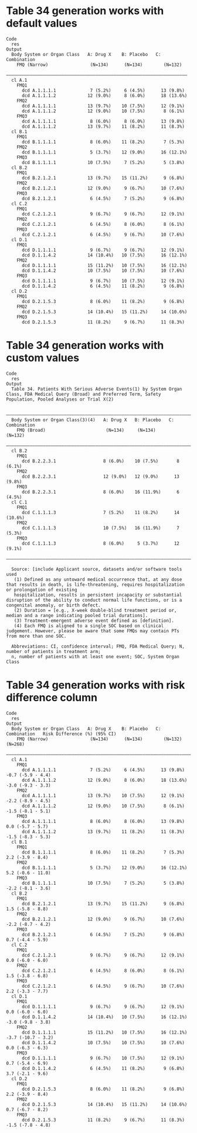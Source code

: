 # Table 34 generation works with default values

    Code
      res
    Output
      Body System or Organ Class   A: Drug X    B: Placebo   C: Combination
        FMQ (Narrow)                (N=134)      (N=134)        (N=132)    
      —————————————————————————————————————————————————————————————————————
      cl A.1                                                               
        FMQ1                                                               
          dcd A.1.1.1.1             7 (5.2%)     6 (4.5%)      13 (9.8%)   
          dcd A.1.1.1.2            12 (9.0%)     8 (6.0%)      18 (13.6%)  
        FMQ2                                                               
          dcd A.1.1.1.1            13 (9.7%)    10 (7.5%)      12 (9.1%)   
          dcd A.1.1.1.2            12 (9.0%)    10 (7.5%)       8 (6.1%)   
        FMQ3                                                               
          dcd A.1.1.1.1             8 (6.0%)     8 (6.0%)      13 (9.8%)   
          dcd A.1.1.1.2            13 (9.7%)    11 (8.2%)      11 (8.3%)   
      cl B.1                                                               
        FMQ1                                                               
          dcd B.1.1.1.1             8 (6.0%)    11 (8.2%)       7 (5.3%)   
        FMQ2                                                               
          dcd B.1.1.1.1             5 (3.7%)    12 (9.0%)      16 (12.1%)  
        FMQ3                                                               
          dcd B.1.1.1.1            10 (7.5%)     7 (5.2%)       5 (3.8%)   
      cl B.2                                                               
        FMQ1                                                               
          dcd B.2.1.2.1            13 (9.7%)    15 (11.2%)      9 (6.8%)   
        FMQ2                                                               
          dcd B.2.1.2.1            12 (9.0%)     9 (6.7%)      10 (7.6%)   
        FMQ3                                                               
          dcd B.2.1.2.1             6 (4.5%)     7 (5.2%)       9 (6.8%)   
      cl C.2                                                               
        FMQ1                                                               
          dcd C.2.1.2.1             9 (6.7%)     9 (6.7%)      12 (9.1%)   
        FMQ2                                                               
          dcd C.2.1.2.1             6 (4.5%)     8 (6.0%)       8 (6.1%)   
        FMQ3                                                               
          dcd C.2.1.2.1             6 (4.5%)     9 (6.7%)      10 (7.6%)   
      cl D.1                                                               
        FMQ1                                                               
          dcd D.1.1.1.1             9 (6.7%)     9 (6.7%)      12 (9.1%)   
          dcd D.1.1.4.2            14 (10.4%)   10 (7.5%)      16 (12.1%)  
        FMQ2                                                               
          dcd D.1.1.1.1            15 (11.2%)   10 (7.5%)      16 (12.1%)  
          dcd D.1.1.4.2            10 (7.5%)    10 (7.5%)      10 (7.6%)   
        FMQ3                                                               
          dcd D.1.1.1.1             9 (6.7%)    10 (7.5%)      12 (9.1%)   
          dcd D.1.1.4.2             6 (4.5%)    11 (8.2%)       9 (6.8%)   
      cl D.2                                                               
        FMQ1                                                               
          dcd D.2.1.5.3             8 (6.0%)    11 (8.2%)       9 (6.8%)   
        FMQ2                                                               
          dcd D.2.1.5.3            14 (10.4%)   15 (11.2%)     14 (10.6%)  
        FMQ3                                                               
          dcd D.2.1.5.3            11 (8.2%)     9 (6.7%)      11 (8.3%)   

# Table 34 generation works with custom values

    Code
      res
    Output
      Table 34. Patients With Serious Adverse Events(1) by System Organ Class, FDA Medical Query (Broad) and Preferred Term, Safety Population, Pooled Analyses or Trial X(2)
      
      ——————————————————————————————————————————————————————————————————————————
      Body System or Organ Class(3)(4)   A: Drug X   B: Placebo   C: Combination
        FMQ (Broad)                       (N=134)     (N=134)        (N=132)    
      ——————————————————————————————————————————————————————————————————————————
      cl B.2                                                                    
        FMQ1                                                                    
          dcd B.2.2.3.1                  8 (6.0%)    10 (7.5%)       8 (6.1%)   
        FMQ2                                                                    
          dcd B.2.2.3.1                  12 (9.0%)   12 (9.0%)      13 (9.8%)   
        FMQ3                                                                    
          dcd B.2.2.3.1                  8 (6.0%)    16 (11.9%)      6 (4.5%)   
      cl C.1                                                                    
        FMQ1                                                                    
          dcd C.1.1.1.3                  7 (5.2%)    11 (8.2%)      14 (10.6%)  
        FMQ2                                                                    
          dcd C.1.1.1.3                  10 (7.5%)   16 (11.9%)      7 (5.3%)   
        FMQ3                                                                    
          dcd C.1.1.1.3                  8 (6.0%)     5 (3.7%)      12 (9.1%)   
      ——————————————————————————————————————————————————————————————————————————
      
      Source: [include Applicant source, datasets and/or software tools used
       (1) Defined as any untoward medical occurrence that, at any dose that results in death, is life-threatening, requires hospitalization or prolongation of existing
       hospitalization, results in persistent incapacity or substantial disruption of the ability to conduct normal life functions, or is a congenital anomaly, or birth defect.
       (2) Duration = [e.g., X-week double-blind treatment period or, median and a range indicating pooled trial durations].
       (3) Treatment-emergent adverse event defined as [definition].
       (4) Each FMQ is aligned to a single SOC based on clinical judgement. However, please be aware that some FMQs may contain PTs from more than one SOC.
      
      Abbreviations: CI, confidence interval; FMQ, FDA Medical Query; N, number of patients in treatment arm;
      n, number of patients with at least one event; SOC, System Organ Class

# Table 34 generation works with risk difference column

    Code
      res
    Output
      Body System or Organ Class   A: Drug X    B: Placebo   C: Combination   Risk Difference (%) (95% CI)
        FMQ (Narrow)                (N=134)      (N=134)        (N=132)                 (N=268)           
      ————————————————————————————————————————————————————————————————————————————————————————————————————
      cl A.1                                                                                              
        FMQ1                                                                                              
          dcd A.1.1.1.1             7 (5.2%)     6 (4.5%)      13 (9.8%)           -0.7 (-5.9 - 4.4)      
          dcd A.1.1.1.2            12 (9.0%)     8 (6.0%)      18 (13.6%)          -3.0 (-9.3 - 3.3)      
        FMQ2                                                                                              
          dcd A.1.1.1.1            13 (9.7%)    10 (7.5%)      12 (9.1%)           -2.2 (-8.9 - 4.5)      
          dcd A.1.1.1.2            12 (9.0%)    10 (7.5%)       8 (6.1%)           -1.5 (-8.1 - 5.1)      
        FMQ3                                                                                              
          dcd A.1.1.1.1             8 (6.0%)     8 (6.0%)      13 (9.8%)            0.0 (-5.7 - 5.7)      
          dcd A.1.1.1.2            13 (9.7%)    11 (8.2%)      11 (8.3%)           -1.5 (-8.3 - 5.3)      
      cl B.1                                                                                              
        FMQ1                                                                                              
          dcd B.1.1.1.1             8 (6.0%)    11 (8.2%)       7 (5.3%)            2.2 (-3.9 - 8.4)      
        FMQ2                                                                                              
          dcd B.1.1.1.1             5 (3.7%)    12 (9.0%)      16 (12.1%)          5.2 (-0.6 - 11.0)      
        FMQ3                                                                                              
          dcd B.1.1.1.1            10 (7.5%)     7 (5.2%)       5 (3.8%)           -2.2 (-8.1 - 3.6)      
      cl B.2                                                                                              
        FMQ1                                                                                              
          dcd B.2.1.2.1            13 (9.7%)    15 (11.2%)      9 (6.8%)            1.5 (-5.8 - 8.8)      
        FMQ2                                                                                              
          dcd B.2.1.2.1            12 (9.0%)     9 (6.7%)      10 (7.6%)           -2.2 (-8.7 - 4.2)      
        FMQ3                                                                                              
          dcd B.2.1.2.1             6 (4.5%)     7 (5.2%)       9 (6.8%)            0.7 (-4.4 - 5.9)      
      cl C.2                                                                                              
        FMQ1                                                                                              
          dcd C.2.1.2.1             9 (6.7%)     9 (6.7%)      12 (9.1%)            0.0 (-6.0 - 6.0)      
        FMQ2                                                                                              
          dcd C.2.1.2.1             6 (4.5%)     8 (6.0%)       8 (6.1%)            1.5 (-3.8 - 6.8)      
        FMQ3                                                                                              
          dcd C.2.1.2.1             6 (4.5%)     9 (6.7%)      10 (7.6%)            2.2 (-3.3 - 7.7)      
      cl D.1                                                                                              
        FMQ1                                                                                              
          dcd D.1.1.1.1             9 (6.7%)     9 (6.7%)      12 (9.1%)            0.0 (-6.0 - 6.0)      
          dcd D.1.1.4.2            14 (10.4%)   10 (7.5%)      16 (12.1%)          -3.0 (-9.8 - 3.8)      
        FMQ2                                                                                              
          dcd D.1.1.1.1            15 (11.2%)   10 (7.5%)      16 (12.1%)          -3.7 (-10.7 - 3.2)     
          dcd D.1.1.4.2            10 (7.5%)    10 (7.5%)      10 (7.6%)            0.0 (-6.3 - 6.3)      
        FMQ3                                                                                              
          dcd D.1.1.1.1             9 (6.7%)    10 (7.5%)      12 (9.1%)            0.7 (-5.4 - 6.9)      
          dcd D.1.1.4.2             6 (4.5%)    11 (8.2%)       9 (6.8%)            3.7 (-2.1 - 9.6)      
      cl D.2                                                                                              
        FMQ1                                                                                              
          dcd D.2.1.5.3             8 (6.0%)    11 (8.2%)       9 (6.8%)            2.2 (-3.9 - 8.4)      
        FMQ2                                                                                              
          dcd D.2.1.5.3            14 (10.4%)   15 (11.2%)     14 (10.6%)           0.7 (-6.7 - 8.2)      
        FMQ3                                                                                              
          dcd D.2.1.5.3            11 (8.2%)     9 (6.7%)      11 (8.3%)           -1.5 (-7.8 - 4.8)      

